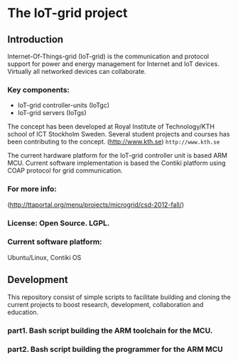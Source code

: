 The IoT-grid project
====================

Introduction
-------------
Internet-Of-Things-grid (IoT-grid) is the communication and protocol support 
for power and energy management for Internet and IoT devices. Virtually 
all networked devices can collaborate.

### Key components:
* IoT-grid controller-units (IoTgc) 
* IoT-grid servers (IoTgs)

The concept has been developed at Royal Institute of Technology/KTH school
of ICT Stockholm Sweden. Several student projects and courses has been 
contributing to the concept.  (http://www.kth.se) `http://www.kth.se` 


The current hardware platform for the IoT-grid controller unit is based ARM 
MCU. Current software implementation is based the Contiki platform using COAP 
protocol for grid communication.

### For more info:
(http://ttaportal.org/menu/projects/microgrid/csd-2012-fall/) 

### License: Open Source. LGPL.


### Current software platform:
Ubuntu/Linux, Contiki OS


Development
-----------
This repository consist of simple scripts to facilitate building and cloning
the current projects to boost research, development, collaboration and
education.


### part1. Bash script building the ARM toolchain for the MCU.
### part2. Bash script building the programmer for the ARM MCU




